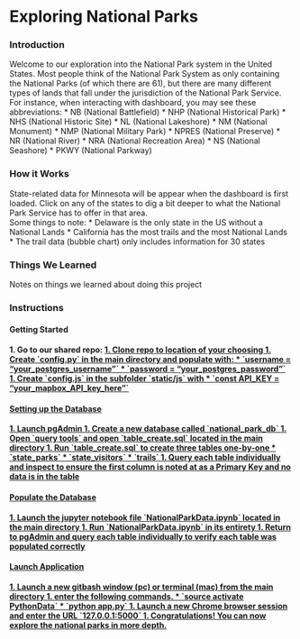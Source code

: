 <h1> Exploring National Parks </h1>

<h3>Introduction</h3>
Welcome to our exploration into the National Park system in the United States.  Most people think of the National Park System as only containing the National Parks (of which there are 61), but there are many different types of lands that fall under the jurisdiction of the National Park Service.  For instance, when interacting with dashboard, you may see these abbreviations:
    * NB (National Battlefield)
    * NHP (National Historical Park)
* NHS (National Historic Site)
* NL (National Lakeshore)
* NM (National Monument)
* NMP (National Military Park)
* NPRES (National Preserve)
* NR (National River)
* NRA (National Recreation Area)
* NS (National Seashore)
* PKWY (National Parkway)

<h3>How it Works</h3>
State-related data for Minnesota will be appear when the dashboard is first loaded.  Click on any of the states to dig a bit deeper to what the National Park Service has to offer in that area. <br>
Some things to note:
* Delaware is the only state in the US without a National Lands
* California has the most trails and the most National Lands
* The trail data (bubble chart) only includes information for 30 states <br>

<h3>Things We Learned</h3>
Notes on things we learned about doing this project <br>

<h3>Instructions</h3>
<h4>Getting Started<h4>
1. Go to our shared repo: <a href="National Parks Repo" src=”https://github.com/njmorr/Exploring-National-Parks”>
1. Clone repo to location of your choosing
1. Create `config.py` in the main directory and populate with:
	* `username = “your_postgres_username”`
* `password = “your_postgres_password”`
1. Create `config.js` in the subfolder `static/js` with
	* `const API_KEY = “your_mapbox_API_key_here”`

<h4>Setting up the Database</h4>
1. Launch pgAdmin
1. Create a new database called `national_park_db`
1. Open `query tools` and open `table_create.sql` located in the main directory
1. Run `table_create.sql` to create three tables one-by-one
	* `state_parks`
	* `state_visitors`
	* `trails`
1. Query each table individually and inspect to ensure the first column is noted at as a Primary Key and no data is in the table

<h4>Populate the Database</h4>
1. Launch the jupyter notebook file `NationalParkData.ipynb` located in the main directory
1. Run `NationalParkData.ipynb` in its entirety
1. Return to pgAdmin and query each table individually to verify each table was populated correctly

<h4>Launch Application</h4>
1. Launch a new gitbash window (pc) or terminal (mac) from the main directory
1. enter the following commands.
	* `source activate PythonData`
	* `python app.py`
1. Launch a new Chrome browser session and enter the URL `127.0.0.1:5000`
1. Congratulations! You can now explore the national parks in more depth.





